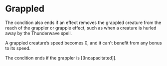 # Grappled

The condition also ends if an effect removes the grappled creature from the reach of the grappler or grapple effect, such as when a creature is hurled away by the Thunderwave spell.

A grappled creature’s speed becomes 0, and it can't benefit from any bonus to its speed.

The condition ends if the grappler is [[Incapacitated]].
